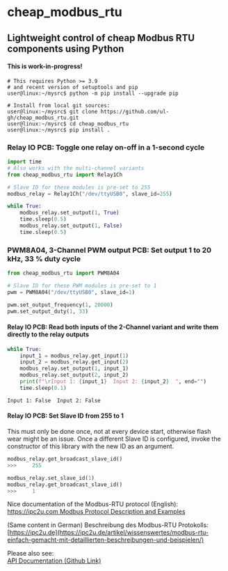 # cheap_modbus_rtu

## Lightweight control of cheap Modbus RTU components using Python

#### This is work-in-progress!

```
# This requires Python >= 3.9 
# and recent version of setuptools and pip
user@linux:~/mysrc$ python -m pip install --upgrade pip

# Install from local git sources:
user@linux:~/mysrc$ git clone https://github.com/ul-gh/cheap_modbus_rtu.git
user@linux:~/mysrc$ cd cheap_modbus_rtu
user@linux:~/mysrc$ pip install .
```

### Relay IO PCB: Toggle one relay on-off in a 1-second cycle

```python
import time
# Also works with the multi-channel variants
from cheap_modbus_rtu import Relay1Ch

# Slave ID for these modules is pre-set to 255
modbus_relay = Relay1Ch("/dev/ttyUSB0", slave_id=255)

while True:
    modbus_relay.set_output(1, True)
    time.sleep(0.5)
    modbus_relay.set_output(1, False)
    time.sleep(0.5)
```

### PWM8A04, 3-Channel PWM output PCB: Set output 1 to 20 kHz, 33 % duty cycle

```python
from cheap_modbus_rtu import PWM8A04

# Slave ID for these PWM modules is pre-set to 1
pwm = PWM8A04("/dev/ttyUSB0", slave_id=1)

pwm.set_output_frequency(1, 20000)
pwm.set_output_duty(1, 33)
```

#### Relay IO PCB: Read both inputs of the 2-Channel variant and write them directly to the relay outputs

```python
while True:
    input_1 = modbus_relay.get_input(1)
    input_2 = modbus_relay.get_input(2)
    modbus_relay.set_output(1, input_1)
    modbus_relay.set_output(2, input_2)
    print(f"\rInput 1: {input_1}  Input 2: {input_2}  ", end="")
    time.sleep(0.1)
```

    Input 1: False  Input 2: False  


#### Relay IO PCB: Set Slave ID from 255 to 1
This must only be done once, not at every device start, otherwise flash wear might be an issue. Once a different Slave ID is configured, invoke the constructor of this library with the new ID as an argument.

```python
modbus_relay.get_broadcast_slave_id()
>>>     255

modbus_relay.set_slave_id(1)
modbus_relay.get_broadcast_slave_id()
>>>     1
```


Nice documentation of the Modbus-RTU protocol (English):
[https://ipc2u.com Modbus Protocol Description and Examples](https://ipc2u.com/articles/knowledge-base/modbus-rtu-made-simple-with-detailed-descriptions-and-examples/)

(Same content in German) Beschreibung des Modbus-RTU Protokolls:
[https://ipc2u.de](https://ipc2u.de/artikel/wissenswertes/modbus-rtu-einfach-gemacht-mit-detaillierten-beschreibungen-und-beispielen/)


Please also see:  
[API Documentation (Github Link)](https://ul-gh.github.io/cheap_modbus_rtu/html/classcheap__modbus__rtu_1_1cheap__modbus__io_1_1_cheap_modbus_relay_i_o_module.html)  

